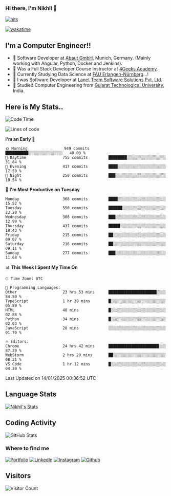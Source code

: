 ### Hi there, I'm Nikhil 👋

[![hits](https://hits.sh/github.com/silentsoft/hits.svg?color=2311cc)](https://hits.sh/github.com/silentsoft/hits/)

[![wakatime](https://wakatime.com/badge/user/369b6a3a-7953-4ff9-b7c7-be53d0a7ccc6.svg)](https://wakatime.com/@369b6a3a-7953-4ff9-b7c7-be53d0a7ccc6)

## I'm a  Computer Engineer!!

- 🌱 Software Developer at [Abaut GmbH](https://www.abaut.de/), Munich, Germany. (Mainly working with Angular, Python, Docker and Jenkins).
- 🌱 Was a Full Stack Developer Course Instructor at [4Geeks Academy](https://4geeks.com/).
- 🌱 Currently Studying Data Science at [FAU Erlangen-Nürnberg](https://www.fau.de/)...!
- 🌱 I was Software Developer at [Lanet Team Software Solutions Pvt. Ltd](https://lanetteam.com/).
- 🌱 Studied Computer Engineering from [Gujarat Technological University](https://www.gtu.ac.in/), India.

<h2>Here is My Stats..</h2>

<!--START_SECTION:waka-->
![Code Time](http://img.shields.io/badge/Code%20Time-704%20hrs-blue)

![Lines of code](https://img.shields.io/badge/From%20Hello%20World%20I%27ve%20Written-17.5%20million%20lines%20of%20code-blue)

**I'm an Early 🐤** 

```text
🌞 Morning                949 commits         ██████████░░░░░░░░░░░░░░░   40.03 % 
🌆 Daytime                755 commits         ████████░░░░░░░░░░░░░░░░░   31.84 % 
🌃 Evening                417 commits         ████░░░░░░░░░░░░░░░░░░░░░   17.59 % 
🌙 Night                  250 commits         ███░░░░░░░░░░░░░░░░░░░░░░   10.54 % 
```
📅 **I'm Most Productive on Tuesday** 

```text
Monday                   368 commits         ████░░░░░░░░░░░░░░░░░░░░░   15.52 % 
Tuesday                  550 commits         ██████░░░░░░░░░░░░░░░░░░░   23.20 % 
Wednesday                308 commits         ███░░░░░░░░░░░░░░░░░░░░░░   12.99 % 
Thursday                 437 commits         █████░░░░░░░░░░░░░░░░░░░░   18.43 % 
Friday                   215 commits         ██░░░░░░░░░░░░░░░░░░░░░░░   09.07 % 
Saturday                 216 commits         ██░░░░░░░░░░░░░░░░░░░░░░░   09.11 % 
Sunday                   277 commits         ███░░░░░░░░░░░░░░░░░░░░░░   11.68 % 
```


📊 **This Week I Spent My Time On** 

```text
🕑︎ Time Zone: UTC

💬 Programming Languages: 
Other                    23 hrs 53 mins      █████████████████████░░░░   84.50 % 
TypeScript               1 hr 39 mins        █░░░░░░░░░░░░░░░░░░░░░░░░   05.89 % 
HTML                     48 mins             █░░░░░░░░░░░░░░░░░░░░░░░░   02.88 % 
Python                   34 mins             █░░░░░░░░░░░░░░░░░░░░░░░░   02.03 % 
JavaScript               28 mins             ░░░░░░░░░░░░░░░░░░░░░░░░░   01.70 % 

🔥 Editors: 
Chrome                   24 hrs 42 mins      ██████████████████████░░░   87.39 % 
WebStorm                 2 hrs 20 mins       ██░░░░░░░░░░░░░░░░░░░░░░░   08.31 % 
VS Code                  1 hr 12 mins        █░░░░░░░░░░░░░░░░░░░░░░░░   04.30 % 
```


 Last Updated on 14/01/2025 00:36:52 UTC
<!--END_SECTION:waka-->

<h2>Language Stats</h2>

[![Nikhil's Stats](https://github-readme-stats.vercel.app/api/wakatime?username=nikhilmaguwala&layout=compact&title=Stats)](https://github.com/nikhilmaguwala)


<h2>Coding Activity</h2>

<p><img src="https://wakatime.com/share/@nikhilmaguwala/7dd532b8-3e5e-4c26-8c46-68cc27712a92.svg" alt="GitHub Stats"></p>

<h3>Where to find me</h3>
<p>
    <a href="https://www.nikhilmaguwala.vercel.app" target="_blank"><img alt="Portfolio" src="https://img.shields.io/badge/portfolio-%23000000.svg?&style=for-the-    badge&logo=About.me&logoColor=white" /></a>
    <a href="https://www.linkedin.com/in/nikhil-maguwala" target="_blank"><img alt="LinkedIn" src="https://img.shields.io/badge/linkedin-%230077B5.svg?&style=for-the-badge&logo=linkedin&logoColor=white" /></a> 
    <a href="https://www.instagram.com/nikhil_maguwala/" target="_blank"><img alt="Instagram" src="https://img.shields.io/badge/instagram-%23E4405F.svg?&style=for-the-badge&logo=instagram&logoColor=white" /></a>
    <a href="https://github.com/nikhilmaguwala" target="_blank"><img alt="Github" src="https://img.shields.io/badge/GitHub-%2312100E.svg?&style=for-the-badge&logo=Github&logoColor=white" /></a>
</p>


<h2>Visitors</h2>

![Visitor Count](https://profile-counter.glitch.me/nikhilmaguwala/count.svg)

[website]: https://nikhilmaguwala.github.io/
[instagram]: https://www.instagram.com/nikhil_maguwala/
[linkedin]: https://www.linkedin.com/in/nikhil-maguwala/

